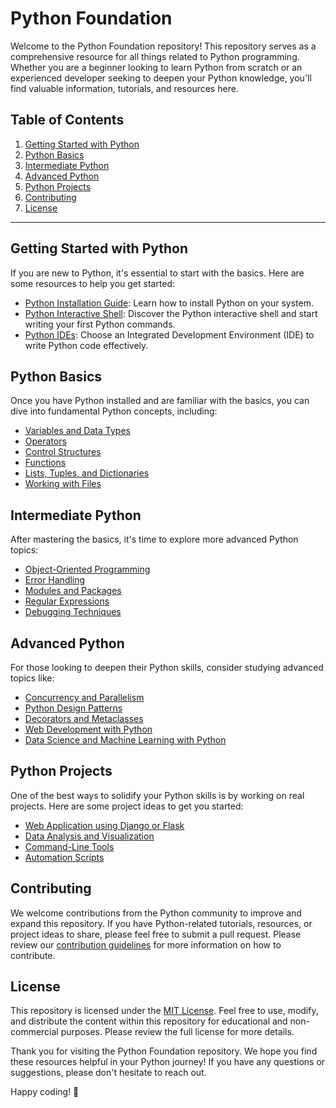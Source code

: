 # Python Foundation

Welcome to the Python Foundation repository! This repository serves as a comprehensive resource for all things related to Python programming. Whether you are a beginner looking to learn Python from scratch or an experienced developer seeking to deepen your Python knowledge, you'll find valuable information, tutorials, and resources here.

## Table of Contents

1. [Getting Started with Python](#getting-started-with-python)
2. [Python Basics](#fundamentals.ipynb)
3. [Intermediate Python](#intermediate-python)
4. [Advanced Python](#advanced-python)
5. [Python Projects](#python-projects)
6. [Contributing](#contributing)
7. [License](#license)

---

## Getting Started with Python

If you are new to Python, it's essential to start with the basics. Here are some resources to help you get started:

- [Python Installation Guide](https://www.python.org/downloads/): Learn how to install Python on your system.
- [Python Interactive Shell](https://docs.python.org/3/tutorial/interpreter.html): Discover the Python interactive shell and start writing your first Python commands.
- [Python IDEs](https://realpython.com/python-ides-code-editors-guide/): Choose an Integrated Development Environment (IDE) to write Python code effectively.

## Python Basics

Once you have Python installed and are familiar with the basics, you can dive into fundamental Python concepts, including:

- [Variables and Data Types](basics/variables_and_data_types.md)
- [Operators](basics/operators.md)
- [Control Structures](basics/control_structures.md)
- [Functions](basics/functions.md)
- [Lists, Tuples, and Dictionaries](basics/lists_tuples_dictionaries.md)
- [Working with Files](basics/working_with_files.md)

## Intermediate Python

After mastering the basics, it's time to explore more advanced Python topics:

- [Object-Oriented Programming](intermediate/oop.md)
- [Error Handling](intermediate/error_handling.md)
- [Modules and Packages](intermediate/modules_and_packages.md)
- [Regular Expressions](intermediate/regular_expressions.md)
- [Debugging Techniques](intermediate/debugging.md)

## Advanced Python

For those looking to deepen their Python skills, consider studying advanced topics like:

- [Concurrency and Parallelism](advanced/concurrency_parallelism.md)
- [Python Design Patterns](advanced/design_patterns.md)
- [Decorators and Metaclasses](advanced/decorators_metaclasses.md)
- [Web Development with Python](advanced/web_development.md)
- [Data Science and Machine Learning with Python](advanced/data_science_ml.md)

## Python Projects

One of the best ways to solidify your Python skills is by working on real projects. Here are some project ideas to get you started:

- [Web Application using Django or Flask](projects/web_application.md)
- [Data Analysis and Visualization](projects/data_analysis.md)
- [Command-Line Tools](projects/command_line_tools.md)
- [Automation Scripts](projects/automation_scripts.md)

## Contributing

We welcome contributions from the Python community to improve and expand this repository. If you have Python-related tutorials, resources, or project ideas to share, please feel free to submit a pull request. Please review our [contribution guidelines](CONTRIBUTING.md) for more information on how to contribute.

## License

This repository is licensed under the [MIT License](LICENSE.md). Feel free to use, modify, and distribute the content within this repository for educational and non-commercial purposes. Please review the full license for more details.

Thank you for visiting the Python Foundation repository. We hope you find these resources helpful in your Python journey! If you have any questions or suggestions, please don't hesitate to reach out.

Happy coding! 🐍